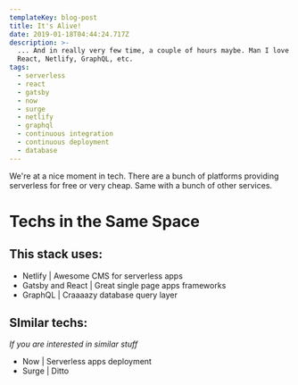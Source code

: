 ```yaml
---
templateKey: blog-post
title: It's Alive!
date: 2019-01-18T04:44:24.717Z
description: >-
  ... And in really very few time, a couple of hours maybe. Man I love Gatsby,
  React, Netlify, GraphQL, etc.
tags:
  - serverless
  - react
  - gatsby
  - now
  - surge
  - netlify
  - graphql
  - continuous integration
  - continuous deployment
  - database
---
```

We're at a nice moment in tech. There are a bunch of platforms providing serverless for free or very cheap. Same with a bunch of other services.

# Techs in the Same Space

## This stack uses:
* Netlify | Awesome CMS for serverless apps
* Gatsby and React | Great single page apps frameworks
* GraphQL | Craaaazy database query layer

## SImilar techs:  
_If you are interested in similar stuff_
* Now | Serverless apps deployment
* Surge | Ditto
